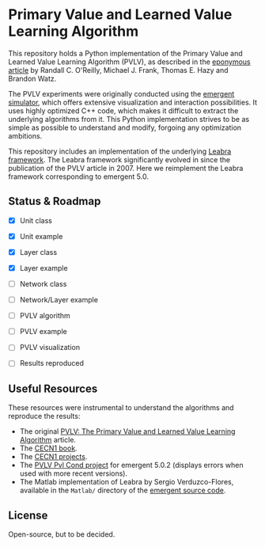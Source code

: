 # Primary Value and Learned Value Learning Algorithm

This repository holds a Python implementation of the Primary Value and Learned
Value Learning Algorithm (PVLV), as described in the [eponymous article](http://ski.clps.brown.edu/papers/OReillyFrankHazyEtAl07.pdf) by
Randall C. O'Reilly, Michael J. Frank, Thomas E. Hazy and Brandon Watz.

The PVLV experiments were originally conducted using the [emergent simulator](https://grey.colorado.edu/emergent), which offers extensive
visualization and interaction possibilities. It uses highly optimized C++
code, which makes it difficult to extract the underlying algorithms from it.
This Python implementation strives to be as simple as possible to understand and
modify, forgoing any optimization ambitions.

This repository includes an implementation of the underlying [Leabra framework](https://grey.colorado.edu/emergent/index.php/Leabra). The Leabra
framework significantly evolved in since the publication of the PVLV article in 2007. Here we reimplement the Leabra framework corresponding to emergent 5.0.


## Status & Roadmap

- [x] Unit class
- [x] Unit example
- [x] Layer class
- [x] Layer example
- [ ] Network class
- [ ] Network/Layer example
- [ ] PVLV algorithm
- [ ] PVLV example
- [ ] PVLV visualization
- [ ] Results reproduced


## Useful Resources

These resources were instrumental to understand the algorithms and reproduce the results:

  * The original [PVLV: The Primary Value and Learned Value Learning Algorithm](http://ski.clps.brown.edu/papers/OReillyFrankHazyEtAl07.pdf) article.
  * The [CECN1 book](https://grey.colorado.edu/CompCogNeuro/index.php/CECN).
  * The [CECN1 projects](https://grey.colorado.edu/CompCogNeuro/index.php/CECN1_Projects).
  * The [PVLV Pvl Cond project](http://grey.colorado.edu/mediawiki/sites/CompCogNeuro/images/1/18/pvlv_pvlcond.proj) for emergent 5.0.2 (displays errors when used with more recent versions).
  * The Matlab implementation of Leabra by Sergio Verduzco-Flores, available in the `Matlab/` directory of the [emergent source code](https://grey.colorado.edu/emergent).


## License

Open-source, but to be decided.

